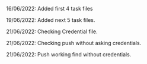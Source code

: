 16/06/2022: Added first 4 task files

19/06/2022: Added next 5 task files.

21/06/2022: Checking Credential file.

21/06/2022: Checking push without asking credentials.

21/06/2022: Push working find without credentials.
